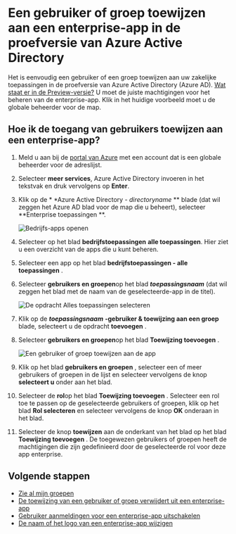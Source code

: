 <properties
    pageTitle="Een gebruiker of groep toewijzen aan een enterprise-app in de proefversie van Azure Active Directory | Microsoft Azure"
    description="Het selecteren van een enterprise-app aan een gebruiker of groep aan toewijzen in Azure Active Directory"
    services="active-directory"
    documentationCenter=""
    authors="curtand"
    manager="femila"
    editor=""/>

<tags
    ms.service="active-directory"
    ms.workload="identity"
    ms.tgt_pltfrm="na"
    ms.devlang="na"
    ms.topic="article"
    ms.date="10/03/2016"
    ms.author="curtand"/>

# <a name="assign-a-user-or-group-to-an-enterprise-app-in-azure-active-directory-preview"></a>Een gebruiker of groep toewijzen aan een enterprise-app in de proefversie van Azure Active Directory

Het is eenvoudig een gebruiker of een groep toewijzen aan uw zakelijke toepassingen in de proefversie van Azure Active Directory (Azure AD). [Wat staat er in de Preview-versie?](active-directory-preview-explainer.md) U moet de juiste machtigingen voor het beheren van de enterprise-app. Klik in het huidige voorbeeld moet u de globale beheerder voor de map.

## <a name="how-do-i-assign-user-access-to-an-enterprise-app"></a>Hoe ik de toegang van gebruikers toewijzen aan een enterprise-app?

1. Meld u aan bij de [portal van Azure](https://portal.azure.com) met een account dat is een globale beheerder voor de adreslijst.

2. Selecteer **meer services**, Azure Active Directory invoeren in het tekstvak en druk vervolgens op **Enter**.

3. Klik op de * *Azure Active Directory - *directoryname* ** blade (dat wil zeggen het Azure AD blad voor de map die u beheert), selecteer **Enterprise toepassingen **.

    ![Bedrijfs-apps openen](./media/active-directory-coreapps-assign-user-azure-portal/open-enterprise-apps.png)

4. Selecteer op het blad **bedrijfstoepassingen** **alle toepassingen**. Hier ziet u een overzicht van de apps die u kunt beheren.

5. Selecteer een app op het blad **bedrijfstoepassingen - alle toepassingen** .

6. Selecteer **gebruikers en groepen**op het blad ***toepassingsnaam*** (dat wil zeggen het blad met de naam van de geselecteerde-app in de titel).

    ![De opdracht Alles toepassingen selecteren](./media/active-directory-coreapps-assign-user-azure-portal/select-app-users.png)

7. Klik op de ***toepassingsnaam*** **-gebruiker & toewijzing aan een groep** blade, selecteert u de opdracht **toevoegen** .

8. Selecteer **gebruikers en groepen**op het blad **Toewijzing toevoegen** .

    ![Een gebruiker of groep toewijzen aan de app](./media/active-directory-coreapps-assign-user-azure-portal/assign-users.png)

9. Klik op het blad **gebruikers en groepen** , selecteer een of meer gebruikers of groepen in de lijst en selecteer vervolgens de knop **selecteert u** onder aan het blad.

10. Selecteer de **rol**op het blad **Toewijzing toevoegen** . Selecteer een rol toe te passen op de geselecteerde gebruikers of groepen, klik op het blad **Rol selecteren** en selecteer vervolgens de knop **OK** onderaan in het blad.

11. Selecteer de knop **toewijzen** aan de onderkant van het blad op het blad **Toewijzing toevoegen** . De toegewezen gebruikers of groepen heeft de machtigingen die zijn gedefinieerd door de geselecteerde rol voor deze app enterprise.

## <a name="next-steps"></a>Volgende stappen

- [Zie al mijn groepen](active-directory-groups-view-azure-portal.md)
- [De toewijzing van een gebruiker of groep verwijdert uit een enterprise-app](active-directory-coreapps-remove-assignment-azure-portal.md)
- [Gebruiker aanmeldingen voor een enterprise-app uitschakelen](active-directory-coreapps-disable-app-azure-portal.md)
- [De naam of het logo van een enterprise-app wijzigen](active-directory-coreapps-change-app-logo-user-azure-portal.md)
